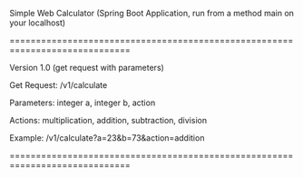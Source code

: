 Simple Web Calculator
(Spring Boot Application, run from a method main on your localhost)

=============================================================================

Version 1.0 (get request with parameters)

Get Request: /v1/calculate

Parameters: integer a, integer b, action

Actions: multiplication, addition, subtraction, division

Example: /v1/calculate?a=23&b=73&action=addition

=============================================================================